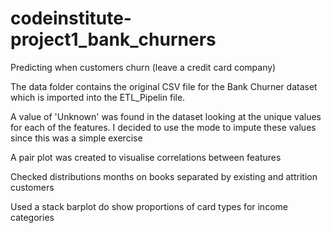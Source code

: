 # codeinstitute-project1_bank_churners
Predicting when customers churn (leave a credit card company)

The data folder contains the original CSV file for the Bank Churner dataset which is imported into the ETL_Pipelin file.

A value of 'Unknown' was found in the dataset looking at the unique values for each of the features. I decided to use the mode to impute these values since this was a simple exercise

A pair plot was created to visualise correlations between features

Checked distributions months on books separated by existing and attrition customers

Used a stack barplot do show proportions of card types for income categories